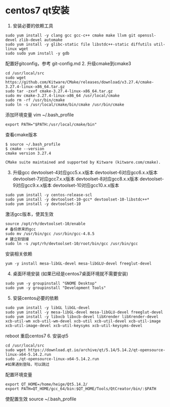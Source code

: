 # centos7 qt安装
1. 安装必要的依赖工具
```shell
sudo yum install -y clang gcc gcc-c++ cmake make llvm git openssl-devel zlib-devel automake
sudo yum install -y glibc-static file libstdc++-static diffutils util-linux wget
sudo sudo yum install -y gdb
```

配置好gitconfig，参考 git-config.md
2. 升级cmake到cmake3
```shell
cd /usr/local/src
sudo wget https://github.com/Kitware/CMake/releases/download/v3.27.4/cmake-3.27.4-linux-x86_64.tar.gz
sudo tar -zxvf cmake-3.27.4-linux-x86_64.tar.gz
sudo mv cmake-3.27.4-linux-x86_64 /usr/local/cmake
sudo rm -rf /usr/bin/cmake
sudo ln -s /usr/local/cmake/bin/cmake /usr/bin/cmake
```
添加环境变量 vim ~/.bash_profile
```
export PATH="$PATH:/usr/local/cmake/bin"
```

查看cmake版本
```shell
$ source ~/.bash_profile
$ cmake --version
cmake version 3.27.4

CMake suite maintained and supported by Kitware (kitware.com/cmake).
```

3. 升级gcc
devtoolset-4对应gcc5.x.x版本
devtoolset-6对应gcc6.x.x版本
devtoolset-7对应gcc7.x.x版本
devtoolset-8对应gcc8.x.x版本
devtoolset-9对应gcc9.x.x版本
devtoolset-10对应gcc10.x.x版本
```shell
sudo yum install -y centos-release-scl
sudo yum install -y devtoolset-10-gcc* devtoolset-10-libstdc++*
sudo yum install -y devtoolset-10
```
激活gcc版本，使其生效
```shell
source /opt/rh/devtoolset-10/enable
# 备份原来的gcc
sudo mv /usr/bin/gcc /usr/bin/gcc-4.8.5
# 建立软链接
sudo ln -s /opt/rh/devtoolset-10/root/bin/gcc /usr/bin/gcc
```
安装相关依赖
```shell
yum -y install mesa-libGL-devel mesa-libGLU-devel freeglut-devel 
```

4. 桌面环境安装
(如果已经是centos7桌面环境就不需要安装)
```shell
sudo yum -y groupinstall "GNOME Desktop"
sudo yum -y groupinstall "Development Tools"
```

5. 安装centos必要的依赖
```shell
sudo yum install -y libGL libGL-devel
sudo yum install -y mesa-libGL-devel mesa-libGLU-devel freeglut-devel
sudo yum install -y libxcb libxcb-devel libXrender libXrender-devel xcb-util-wm xcb-util-wm-devel xcb-util xcb-util-devel xcb-util-image xcb-util-image-devel xcb-util-keysyms xcb-util-keysyms-devel
```

reboot 重启centos7
6. 安装qt5
```shell
cd /usr/local/src
sudo wget https://download.qt.io/archive/qt/5.14/5.14.2/qt-opensource-linux-x64-5.14.2.run
sudo ./qt-opensource-linux-x64-5.14.2.run
#如果遇到登陆，可以跳过
```
配置环境变量
```shell
export QT_HOME=/home/heige/Qt5.14.2/
export PATH=QT_HOME/gcc_64/bin:$QT_HOME/Tools/QtCreator/bin/:$PATH
```
使配置生效 source ~/.bash_profile
